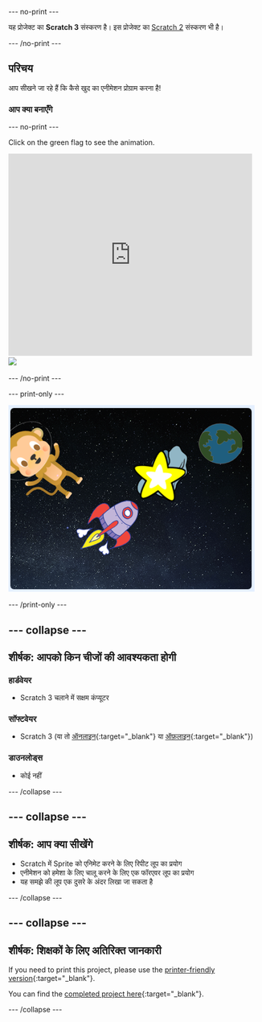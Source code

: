 \--- no-print \---

यह प्रोजेक्ट का **Scratch 3** संस्करण है। इस प्रोजेक्ट का [Scratch 2](https://projects.raspberrypi.org/en/projects/lost-in-space-scratch2) संस्करण भी है।

\--- /no-print \---

## परिचय

आप सीखने जा रहे हैं कि कैसे खुद का एनीमेशन प्रोग्राम करना है!

### आप क्या बनाएँगे

\--- no-print \---

Click on the green flag to see the animation.

<div class="scratch-preview">
  <iframe allowtransparency="true" width="485" height="402" src="https://scratch.mit.edu/projects/embed/276873231/?autostart=false" frameborder="0" scrolling="no"></iframe>
  <img src="images/space-final.png">
</div>

\--- /no-print \---

\--- print-only \---

![Complete project](images/showcase_static.png)

\--- /print-only \---

## \--- collapse \---

## शीर्षक: आपको किन चीजों की आवश्यकता होगी

### हार्डवेयर

- Scratch 3 चलाने में सक्षम कंप्यूटर

### सॉफ्टवेयर

- Scratch 3 (या तो [ऑनलाइन](http://rpf.io/scratchon){:target="_blank"} या [ऑफ़लाइन](http://rpf.io/scratchoff){:target="_blank"})

### डाउनलोड्स

- कोई नहीं

\--- /collapse \---

## \--- collapse \---

## शीर्षक: आप क्या सीखेंगे

- Scratch में Sprite को एनिमेट करने के लिए रिपीट लूप का प्रयोग
- एनीमेशन को हमेशा के लिए चालू करने के लिए एक फॉरएवर लूप का प्रयोग
- यह समझे की लूप एक दुसरे के अंदर लिखा जा सकता है

\--- /collapse \---

## \--- collapse \---

## शीर्षक: शिक्षकों के लिए अतिरिक्त जानकारी

If you need to print this project, please use the [printer-friendly version](https://projects.raspberrypi.org/en/projects/lost-in-space/print){:target="_blank"}.

You can find the [completed project here](http://rpf.io/p/en/lost-in-space-get){:target="_blank"}.

\--- /collapse \---